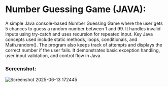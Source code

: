# Number Guessing Game (JAVA):
A simple Java console-based Number Guessing Game where the user gets 5 chances to guess a random number between 1 and 99. It handles invalid inputs using try-catch and uses recursion for repeated input. Key Java concepts used include static methods, loops, conditionals, and Math.random().
The program also keeps track of attempts and displays the correct number if the user fails. It demonstrates basic exception handling, user input validation, and control flow in Java.

### Screenshot:
![Screenshot 2025-06-13 172445](https://github.com/user-attachments/assets/b09afa88-7d10-47b5-a446-36b757c66dda)
